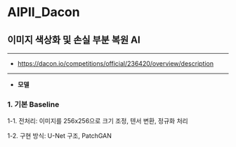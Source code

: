 # AIPII_Dacon
## 이미지 색상화 및 손실 부분 복원 AI

-----
+ <https://dacon.io/competitions/official/236420/overview/description>
-----

- **모델**
  
### 1. 기본 Baseline
1-1. 전처리: 이미지를 256x256으로 크기 조정, 텐서 변환, 정규화 처리

1-2. 구현 방식: U-Net 구조, PatchGAN


